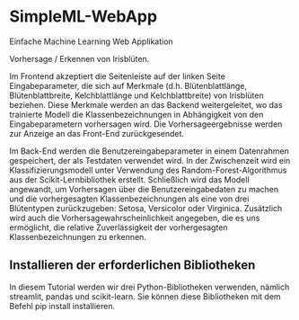 # SimpleML-WebApp
Einfache Machine Learning Web Applikation

Vorhersage / Erkennen von Irisblüten.

Im Frontend akzeptiert die Seitenleiste auf der linken Seite Eingabeparameter,
 die sich auf Merkmale (d.h. Blütenblattlänge, Blütenblattbreite, Kelchblattlänge und Kelchblattbreite) von Irisblüten beziehen. Diese Merkmale werden an das Backend weitergeleitet, wo das trainierte Modell die Klassenbezeichnungen in Abhängigkeit von den Eingabeparametern vorhersagen wird. Die Vorhersageergebnisse werden zur Anzeige an das Front-End zurückgesendet.

Im Back-End werden die Benutzereingabeparameter in einem Datenrahmen gespeichert, der als Testdaten verwendet wird. In der Zwischenzeit wird ein Klassifizierungsmodell unter Verwendung des Random-Forest-Algorithmus aus der Scikit-Lernbibliothek erstellt. Schließlich wird das Modell angewandt, um Vorhersagen über die Benutzereingabedaten zu machen und die vorhergesagten Klassenbezeichnungen als eine von drei Blütentypen zurückzugeben: Setosa, Versicolor oder Virginica. Zusätzlich wird auch die Vorhersagewahrscheinlichkeit angegeben, die es uns ermöglicht, die relative Zuverlässigkeit der vorhergesagten Klassenbezeichnungen zu erkennen.

## Installieren der erforderlichen Bibliotheken
In diesem Tutorial werden wir drei Python-Bibliotheken verwenden, nämlich streamlit, pandas und scikit-learn. 
Sie können diese Bibliotheken mit dem Befehl pip install installieren.

